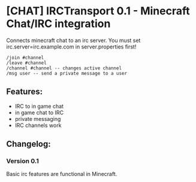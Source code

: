 [CHAT] IRCTransport 0.1 - Minecraft Chat/IRC integration
=============================================================

Connects minecraft chat to an irc server.
You must set irc.server=irc.example.com in server.properties first!

    /join #channel
    /leave #channel
    /channel #channel -- changes active channel
    /msg user -- send a private message to a user


Features:
---------
  * IRC to in game chat
  * in game chat to IRC
  * private messaging 
  * IRC channels work

Changelog:
----------
### Version 0.1
Basic irc features are functional in Minecraft.
